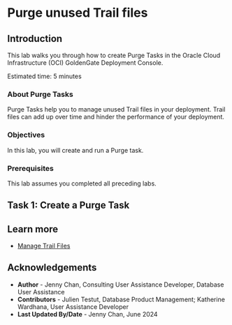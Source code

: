 # Purge unused Trail files

## Introduction

This lab walks you through how to create Purge Tasks in the Oracle Cloud Infrastructure (OCI) GoldenGate Deployment Console.

Estimated time: 5 minutes

### About Purge Tasks

Purge Tasks help you to manage unused Trail files in your deployment. Trail files can add up over time and hinder the performance of your deployment.  

### Objectives

In this lab, you will create and run a Purge task.

### Prerequisites

This lab assumes you completed all preceding labs.

## Task 1: Create a Purge Task

[](include:01-create-purge-task-23ai.md)

## Learn more

* [Manage Trail Files](https://docs.oracle.com/en/cloud/paas/goldengate-service/ntzlj/)

## Acknowledgements
* **Author** - Jenny Chan, Consulting User Assistance Developer, Database User Assistance
* **Contributors** -  Julien Testut, Database Product Management; Katherine Wardhana, User Assistance Developer
* **Last Updated By/Date** - Jenny Chan, June 2024
